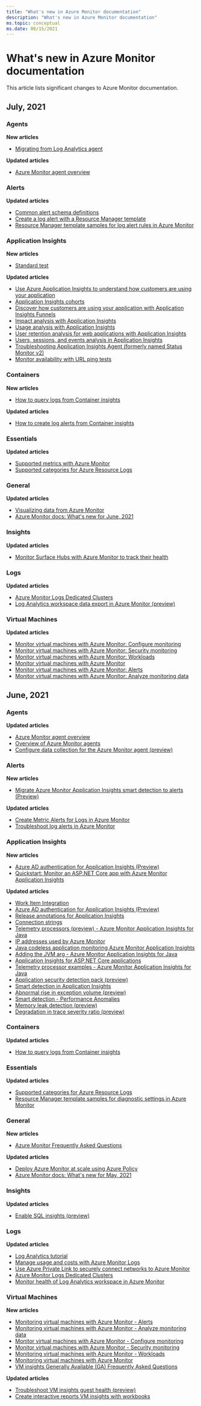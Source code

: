 ```yaml
---
title: "What's new in Azure Monitor documentation"
description: "What's new in Azure Monitor documentation"
ms.topic: conceptual
ms.date: 08/15/2021
---
```


# What's new in Azure Monitor documentation

This article lists significant changes to Azure Monitor documentation.

## July, 2021

### Agents

**New articles**

- [Migrating from Log Analytics agent](/azure/azure-monitoragents/azure-monitor-agent-migration.md)

**Updated articles**

- [Azure Monitor agent overview](/azure/azure-monitoragents/azure-monitor-agent-overview.md)

### Alerts

**Updated articles**

- [Common alert schema definitions](/azure/azure-monitoralerts/alerts-common-schema-definitions.md)
- [Create a log alert with a Resource Manager template](/azure/azure-monitoralerts/alerts-log-create-templates.md)
- [Resource Manager template samples for log alert rules in Azure Monitor](/azure/azure-monitoralerts/resource-manager-alerts-log.md)

### Application Insights

**New articles**

- [Standard test](/azure/azure-monitorapp/availability-standard-tests.md)

**Updated articles**

- [Use Azure Application Insights to understand how customers are using your application](/azure/azure-monitorapp/tutorial-users.md)
- [Application Insights cohorts](/azure/azure-monitorapp/usage-cohorts.md)
- [Discover how customers are using your application with Application Insights Funnels](/azure/azure-monitorapp/usage-funnels.md)
- [Impact analysis with Application Insights](/azure/azure-monitorapp/usage-impact.md)
- [Usage analysis with Application Insights](/azure/azure-monitorapp/usage-overview.md)
- [User retention analysis for web applications with Application Insights](/azure/azure-monitorapp/usage-retention.md)
- [Users, sessions, and events analysis in Application Insights](/azure/azure-monitorapp/usage-segmentation.md)
- [Troubleshooting Application Insights Agent (formerly named Status Monitor v2)](/azure/azure-monitorapp/status-monitor-v2-troubleshoot.md)
- [Monitor availability with URL ping tests](/azure/azure-monitorapp/monitor-web-app-availability.md)

### Containers

**New articles**

- [How to query logs from Container insights](/azure/azure-monitorcontainers/container-insights-log-query.md)

**Updated articles**

- [How to create log alerts from Container insights](/azure/azure-monitorcontainers/container-insights-log-alerts.md)

### Essentials

**Updated articles**

- [Supported metrics with Azure Monitor](/azure/azure-monitoressentials/metrics-supported.md)
- [Supported categories for Azure Resource Logs](/azure/azure-monitoressentials/resource-logs-categories.md)

### General

**Updated articles**

- [Visualizing data from Azure Monitor](visualizations.md)
- [Azure Monitor docs: What's new for June, 2021](whats-new.md)

### Insights

**Updated articles**

- [Monitor Surface Hubs with Azure Monitor to track their health](/azure/azure-monitorinsights/surface-hubs.md)

### Logs

**Updated articles**

- [Azure Monitor Logs Dedicated Clusters](/azure/azure-monitorlogs/logs-dedicated-clusters.md)
- [Log Analytics workspace data export in Azure Monitor (preview)](/azure/azure-monitorlogs/logs-data-export.md)

### Virtual Machines

**Updated articles**

- [Monitor virtual machines with Azure Monitor: Configure monitoring](/azure/azure-monitorvm/monitor-virtual-machine-configure.md)
- [Monitor virtual machines with Azure Monitor: Security monitoring](/azure/azure-monitorvm/monitor-virtual-machine-security.md)
- [Monitor virtual machines with Azure Monitor: Workloads](/azure/azure-monitorvm/monitor-virtual-machine-workloads.md)
- [Monitor virtual machines with Azure Monitor](/azure/azure-monitorvm/monitor-virtual-machine.md)
- [Monitor virtual machines with Azure Monitor: Alerts](/azure/azure-monitorvm/monitor-virtual-machine-alerts.md)
- [Monitor virtual machines with Azure Monitor: Analyze monitoring data](/azure/azure-monitorvm/monitor-virtual-machine-analyze.md)

## June, 2021
### Agents

**Updated articles**

- [Azure Monitor agent overview](agents/azure-monitor-agent-overview.md)
- [Overview of Azure Monitor agents](agents/agents-overview.md)
- [Configure data collection for the Azure Monitor agent (preview)](agents/data-collection-rule-azure-monitor-agent.md)

### Alerts

**New articles**

- [Migrate Azure Monitor Application Insights smart detection to alerts (Preview)](alerts/alerts-smart-detections-migration.md)

**Updated articles**

- [Create Metric Alerts for Logs in Azure Monitor](alerts/alerts-metric-logs.md)
- [Troubleshoot log alerts in Azure Monitor](alerts/alerts-troubleshoot-log.md)

### Application Insights

**New articles**

- [Azure AD authentication for Application Insights (Preview)](app/azure-ad-authentication.md)
- [Quickstart: Monitor an ASP.NET Core app with Azure Monitor Application Insights](app/dotnet-quickstart.md)

**Updated articles**

- [Work Item Integration](app/work-item-integration.md)
- [Azure AD authentication for Application Insights (Preview)](app/azure-ad-authentication.md)
- [Release annotations for Application Insights](app/annotations.md)
- [Connection strings](app/sdk-connection-string.md)
- [Telemetry processors (preview) - Azure Monitor Application Insights for Java](app/java-standalone-telemetry-processors.md)
- [IP addresses used by Azure Monitor](app/ip-addresses.md)
- [Java codeless application monitoring Azure Monitor Application Insights](app/java-in-process-agent.md)
- [Adding the JVM arg - Azure Monitor Application Insights for Java](app/java-standalone-arguments.md)
- [Application Insights for ASP.NET Core applications](app/asp-net-core.md)
- [Telemetry processor examples - Azure Monitor Application Insights for Java](app/java-standalone-telemetry-processors-examples.md)
- [Application security detection pack (preview)](app/proactive-application-security-detection-pack.md)
- [Smart detection in Application Insights](app/proactive-diagnostics.md)
- [Abnormal rise in exception volume (preview)](app/proactive-exception-volume.md)
- [Smart detection - Performance Anomalies](app/proactive-performance-diagnostics.md)
- [Memory leak detection (preview)](app/proactive-potential-memory-leak.md)
- [Degradation in trace severity ratio (preview)](app/proactive-trace-severity.md)

### Containers

**Updated articles**

- [How to query logs from Container insights](containers/container-insights-log-query.md)

### Essentials

**Updated articles**

- [Supported categories for Azure Resource Logs](essentials/resource-logs-categories.md)
- [Resource Manager template samples for diagnostic settings in Azure Monitor](essentials/resource-manager-diagnostic-settings.md)

### General

**New articles**

- [Azure Monitor Frequently Asked Questions](faq.yml)

**Updated articles**

- [Deploy Azure Monitor at scale using Azure Policy](deploy-scale.md)
- [Azure Monitor docs: What's new for May, 2021](whats-new.md)

### Insights

**Updated articles**

- [Enable SQL insights (preview)](insights/sql-insights-enable.md)

### Logs

**Updated articles**

- [Log Analytics tutorial](logs/log-analytics-tutorial.md)
- [Manage usage and costs with Azure Monitor Logs](logs/manage-cost-storage.md)
- [Use Azure Private Link to securely connect networks to Azure Monitor](logs/private-link-security.md)
- [Azure Monitor Logs Dedicated Clusters](logs/logs-dedicated-clusters.md)
- [Monitor health of Log Analytics workspace in Azure Monitor](logs/monitor-workspace.md)

### Virtual Machines

**New articles**

- [Monitoring virtual machines with Azure Monitor - Alerts](vm/monitor-virtual-machine-alerts.md)
- [Monitoring virtual machines with Azure Monitor - Analyze monitoring data](vm/monitor-virtual-machine-analyze.md)
- [Monitor virtual machines with Azure Monitor - Configure monitoring](vm/monitor-virtual-machine-configure.md)
- [Monitor virtual machines with Azure Monitor - Security monitoring](vm/monitor-virtual-machine-security.md)
- [Monitoring virtual machines with Azure Monitor - Workloads](vm/monitor-virtual-machine-workloads.md)
- [Monitoring virtual machines with Azure Monitor](vm/monitor-virtual-machine.md)
- [VM insights Generally Available (GA) Frequently Asked Questions](vm/vminsights-ga-release-faq.yml)

**Updated articles**

- [Troubleshoot VM insights guest health (preview)](vm/vminsights-health-troubleshoot.md)
- [Create interactive reports VM insights with workbooks](vm/vminsights-workbooks.md)

